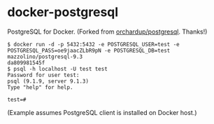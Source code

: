 docker-postgresql
=================

PostgreSQL for Docker. (Forked from [orchardup/postgresql](https://index.docker.io/u/orchardup/postgresql/). Thanks!)

    $ docker run -d -p 5432:5432 -e POSTGRESQL_USER=test -e POSTGRESQL_PASS=oe9jaacZLbR9pN -e POSTGRESQL_DB=test mazzolino/postgresql-9.3
    da809981545f
    $ psql -h localhost -U test test
    Password for user test:
    psql (9.1.9, server 9.1.3)
    Type "help" for help.

    test=#

(Example assumes PostgreSQL client is installed on Docker host.)

